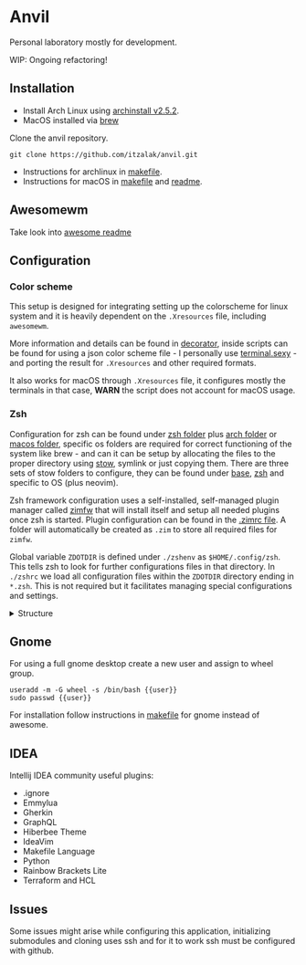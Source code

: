# Anvil

Personal laboratory mostly for development.

WIP: Ongoing refactoring!

## Installation

- Install Arch Linux using [archinstall v2.5.2](https://github.com/archlinux/archinstall/tree/v2.5.2).
- MacOS installed via [brew](installation/macos/Brewfile)

Clone the anvil repository.

```shell
git clone https://github.com/itzalak/anvil.git
```

- Instructions for archlinux in [makefile](installation/linux/makefile).
- Instructions for macOS in [makefile](installation/macos/makefile) and [readme](installation/macos/README.md).

## Awesomewm

Take look into [awesome readme](/linux/awesome/.config/awesome/README.md)

## Configuration

### Color scheme

This setup is designed for integrating setting up the colorscheme for linux system and it is heavily dependent on
the `.Xresources` file, including `awesomewm`.

More information and details can be found in [decorator](base/.config/decorator), inside scripts can be
found for using a json color scheme file - I personally use [terminal.sexy](https://terminal.sexy/) - and
porting the result for `.Xresources` and other required formats.

It also works for macOS through `.Xresources` file, it configures mostly the terminals in that case, **WARN** the script
does not account for macOS usage.

### Zsh

<!--WIP: needs to be refactored-->

Configuration for zsh can be found under [zsh folder](./zsh/) plus [arch folder](./arch) or [macos folder](./macos), specific os folders are required for correct functioning of the system like brew - and can it can be setup by allocating the files to the proper directory using [stow](https://www.gnu.org/software/stow/), symlink or just copying them.
There are three sets of stow folders to configure, they can be found under [base](./base/), [zsh](./zsh/) and specific to OS (plus neovim).

Zsh framework configuration uses a self-installed, self-managed plugin manager called [zimfw](https://github.com/zimfw/zimfw) that will install itself and setup all needed plugins once zsh is started.
Plugin configuration can be found in the [.zimrc file](base/.config/zsh/.zimrc).
A folder will automatically be created as `.zim` to store all required files for `zimfw`.

Global variable `ZDOTDIR` is defined under `./zshenv` as `$HOME/.config/zsh`. This tells zsh to look for further configurations files in that directory.
In `./zshrc` we load all configuration files within the `ZDOTDIR` directory ending in `*.zsh`. This is not required but it facilitates managing special configurations and settings.

<details>
<summary>Structure</summary>
<br>

```shell
.
├── .config
│   └── zsh
│       ├── 00-path.zsh
│       ├── 02-aliases.zsh
│       ├── 04-history.zsh
│       ├── 05-git.zsh
│       ├── ..
│       ├── 99-starship.zsh
│       ├── .zimrc
│       └── .zshrc
└── .zshenv
```

</details>

## Gnome

For using a full gnome desktop create a new user and assign to wheel group.

```shell
useradd -m -G wheel -s /bin/bash {{user}}
sudo passwd {{user}}
```

For installation follow instructions in [makefile](installation/linux/makefile) for gnome instead of awesome.

## IDEA

Intellij IDEA community useful plugins:

- .ignore
- Emmylua
- Gherkin
- GraphQL
- Hiberbee Theme
- IdeaVim
- Makefile Language
- Python
- Rainbow Brackets Lite
- Terraform and HCL

## Issues

Some issues might arise while configuring this application, initializing submodules and cloning uses ssh and for it to
work ssh must be configured with github.
